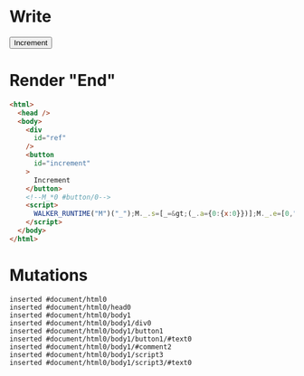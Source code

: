 # Write
  <div id=ref></div><button id=increment>Increment</button><!--M_*0 #button/0--><script>WALKER_RUNTIME("M")("_");M._.s=[_=>(_.a={0:{x:0}})];M._.e=[0,"packages/translator-tags/src/__tests__/fixtures/lifecycle-tag-this/template.marko_0_x"];M._.d=1;M._.w()</script>


# Render "End"
```html
<html>
  <head />
  <body>
    <div
      id="ref"
    />
    <button
      id="increment"
    >
      Increment
    </button>
    <!--M_*0 #button/0-->
    <script>
      WALKER_RUNTIME("M")("_");M._.s=[_=&gt;(_.a={0:{x:0}})];M._.e=[0,"packages/translator-tags/src/__tests__/fixtures/lifecycle-tag-this/template.marko_0_x"];M._.d=1;M._.w()
    </script>
  </body>
</html>
```

# Mutations
```
inserted #document/html0
inserted #document/html0/head0
inserted #document/html0/body1
inserted #document/html0/body1/div0
inserted #document/html0/body1/button1
inserted #document/html0/body1/button1/#text0
inserted #document/html0/body1/#comment2
inserted #document/html0/body1/script3
inserted #document/html0/body1/script3/#text0
```